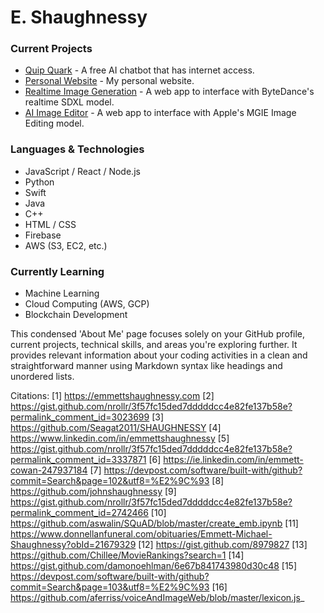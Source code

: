 # E. Shaughnessy

### Current Projects

- [Quip Quark](https://quipquark.com) - A free AI chatbot that has internet access.
- [Personal Website](https://github.com/RealEmmettS/personal-site) - My personal website.
- [Realtime Image Generation](https://realtime.emmetts.dev) - A web app to interface with ByteDance's realtime SDXL model.
- [AI Image Editor](https://mgie.emmetts.dev) - A web app to interface with Apple's MGIE Image Editing model.

### Languages & Technologies

- JavaScript / React / Node.js
- Python
- Swift
- Java
- C++
- HTML / CSS
- Firebase
- AWS (S3, EC2, etc.)

### Currently Learning

- Machine Learning
- Cloud Computing (AWS, GCP)
- Blockchain Development

This condensed 'About Me' page focuses solely on your GitHub profile, current projects, technical skills, and areas you're exploring further. It provides relevant information about your coding activities in a clean and straightforward manner using Markdown syntax like headings and unordered lists.

Citations:
[1] https://emmettshaughnessy.com
[2] https://gist.github.com/nrollr/3f57fc15ded7dddddcc4e82fe137b58e?permalink_comment_id=3023699
[3] https://github.com/Seagat2011/SHAUGHNESSY
[4] https://www.linkedin.com/in/emmettshaughnessy
[5] https://gist.github.com/nrollr/3f57fc15ded7dddddcc4e82fe137b58e?permalink_comment_id=3337871
[6] https://ie.linkedin.com/in/emmett-cowan-247937184
[7] https://devpost.com/software/built-with/github?commit=Search&page=102&utf8=%E2%9C%93
[8] https://github.com/johnshaughnessy
[9] https://gist.github.com/nrollr/3f57fc15ded7dddddcc4e82fe137b58e?permalink_comment_id=2742466
[10] https://github.com/aswalin/SQuAD/blob/master/create_emb.ipynb
[11] https://www.donnellanfuneral.com/obituaries/Emmett-Michael-Shaughnessy?obId=21679329
[12] https://gist.github.com/8979827
[13] https://github.com/Chillee/MovieRankings?search=1
[14] https://gist.github.com/damonoehlman/6e67b841743980d30c48
[15] https://devpost.com/software/built-with/github?commit=Search&page=103&utf8=%E2%9C%93
[16] https://github.com/aferriss/voiceAndImageWeb/blob/master/lexicon.js_

